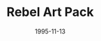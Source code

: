 ---
slug: "rebel-art-pack"
title: "Rebel Art Pack"
authors: 
    - "Charles Upton"
date: 1995-11-13
filename: "rebpack.zip"
component_type: "fme"
cover:
description: "A collection of textures and objects with a Rebel theme, including keys and comlink, and a Mon Calamari."
---
